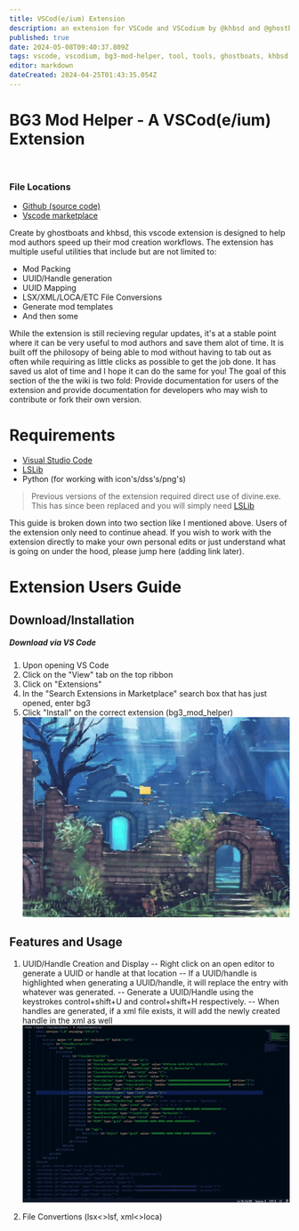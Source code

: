 ```yaml
---
title: VSCod(e/ium) Extension
description: an extension for VSCode and VSCodium by @khbsd and @ghostboats that has lots of helpful features for modders.
published: true
date: 2024-05-08T09:40:37.809Z
tags: vscode, vscodium, bg3-mod-helper, tool, tools, ghostboats, khbsd
editor: markdown
dateCreated: 2024-04-25T01:43:35.054Z
---
```


# BG3 Mod Helper - A VSCod(e/ium) Extension
<br>

### File Locations
- [Github (source code)](https://github.com/ghostboats/bg3_mod_helper)
- [Vscode marketplace](https://marketplace.visualstudio.com/items?itemName=ghostboats.bg3-mod-helper)

Create by ghostboats and khbsd, this vscode extension is designed to help mod authors speed up their mod creation workflows. The extension has multiple useful utilities that include but are not limited to:
- Mod Packing
- UUID/Handle generation
- UUID Mapping
- LSX/XML/LOCA/ETC File Conversions
- Generate mod templates
- And then some

While the extension is still recieving regular updates, it's at a stable point where it can be very useful to mod authors and save them alot of time. It is built off the philosopy of being able to mod without having to tab out as often while requiring as little clicks as possible to get the job done. It has saved us alot of time and I hope it can do the same for you! The goal of this section of the the wiki is two fold: Provide documentation for users of the extension and provide documentation for developers who may wish to contribute or fork their own version.

# Requirements
- [Visual Studio Code](https://code.visualstudio.com/)
- [LSLib](https://github.com/Norbyte/lslib/releases)
- Python (for working with icon's/dss's/png's)

> Previous versions of the extension required direct use of divine.exe. This has since been replaced and you will simply need [LSLib](https://github.com/Norbyte/lslib/releases)
<!-- {blockquote:.is-info} -->

This guide is broken down into two section like I mentioned above. Users of the extension only need to continue ahead. If you wish to work with the extension directly to make your own personal edits or just understand what is going on under the hood, please jump here (adding link later).

# Extension Users Guide

## Download/Installation
##### Download via VS Code
1) Upon opening VS Code
2) Click on the "View" tab on the top ribbon
3) Click on "Extensions"
4) In the "Search Extensions in Marketplace" search box that has just opened, enter bg3
5) Click "Install" on the correct extension (bg3_mod_helper)
![installextension-ezgif.com-optimize.gif](/tutorials/bg3-mod-helper/installextension-ezgif.com-optimize.gif)

## Features and Usage
1) UUID/Handle Creation and Display
-- Right click on an open editor to generate a UUID or handle at that location
-- If a UUID/handle is highlighted when generating a UUID/handle, it will replace the entry with whatever was generated.
-- Generate a UUID/Handle using the keystrokes control+shift+U and control+shift+H respectively. 
-- When handles are generated, if a xml file exists, it will add the newly created handle in the xml as well![genhandle-ezgif.com-optimize.gif](/tutorials/bg3-mod-helper/genhandle-ezgif.com-optimize.gif)

2) File Convertions (lsx<>lsf, xml<>loca)
